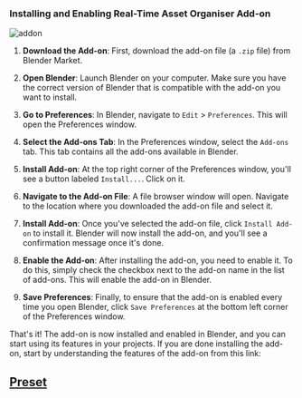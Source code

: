 ### Installing and Enabling Real-Time Asset Organiser Add-on
![addon](https://github.com/Gauravpatil-8/Real-Time-Asset-Organiser/blob/main/Resource/Addonui.png)<br>
1. **Download the Add-on**: First, download the add-on file (a `.zip` file) from Blender Market.

2. **Open Blender**: Launch Blender on your computer. Make sure you have the correct version of Blender that is compatible with the add-on you want to install.

3. **Go to Preferences**: In Blender, navigate to `Edit` > `Preferences`. This will open the Preferences window.

4. **Select the Add-ons Tab**: In the Preferences window, select the `Add-ons` tab. This tab contains all the add-ons available in Blender.

5. **Install Add-on**: At the top right corner of the Preferences window, you'll see a button labeled `Install...`. Click on it.

6. **Navigate to the Add-on File**: A file browser window will open. Navigate to the location where you downloaded the add-on file and select it.

7. **Install Add-on**: Once you've selected the add-on file, click `Install Add-on` to install it. Blender will now install the add-on, and you'll see a confirmation message once it's done.

8. **Enable the Add-on**: After installing the add-on, you need to enable it. To do this, simply check the checkbox next to the add-on name in the list of add-ons. This will enable the add-on in Blender.

9. **Save Preferences**: Finally, to ensure that the add-on is enabled every time you open Blender, click `Save Preferences` at the bottom left corner of the Preferences window.
    
That's it! The add-on is now installed and enabled in Blender, and you can start using its features in your projects.
If you are done installing the add-on, start by understanding the features of the add-on from this link: <br>
## [Preset](https://github.com/Gauravpatil-8/Real-Time-Asset-Organiser/blob/main/Documentation/Preset.md)
